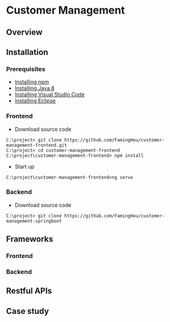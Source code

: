# Customer Management

## Overview

## Installation

### Prerequisites

* [Installing npm](https://nodejs.org/en/)
* [Installing Java 8](https://www.oracle.com/technetwork/java/javase/downloads/jdk8-downloads-2133151.html)
* [Installing Visual Studio Code](https://code.visualstudio.com/download)
* [Installing Eclipse](https://www.eclipse.org/downloads/)

### Frontend

* Download source code
```console
C:\project> git clone https://github.com/FamingHou/customer-management-frontend.git
C:\project> cd customer-management-frontend
C:\project\customer-management-frontend> npm install
```
* Start up
```console
C:\project\customer-management-frontend>ng serve
```
### Backend

* Download source code

```console
C:\project> git clone https://github.com/FamingHou/customer-management-springboot
```

## Frameworks

### Frontend

### Backend

## Restful APIs

## Case study

